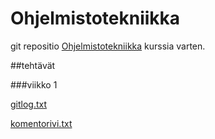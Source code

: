 # Ohjelmistotekniikka

git repositio [Ohjelmistotekniikka](https://ohjelmistotekniikka-hy.github.io/) kurssia varten.

##tehtävät

###viikko 1

[gitlog.txt](https://github.com/JeHugawa/ot-harjoitustyo/blob/master/laskarit/viikko1/gitlog.txt)
 
[komentorivi.txt](https://github.com/JeHugawa/ot-harjoitustyo/blob/master/laskarit/viikko1/komentorivi.txt)
